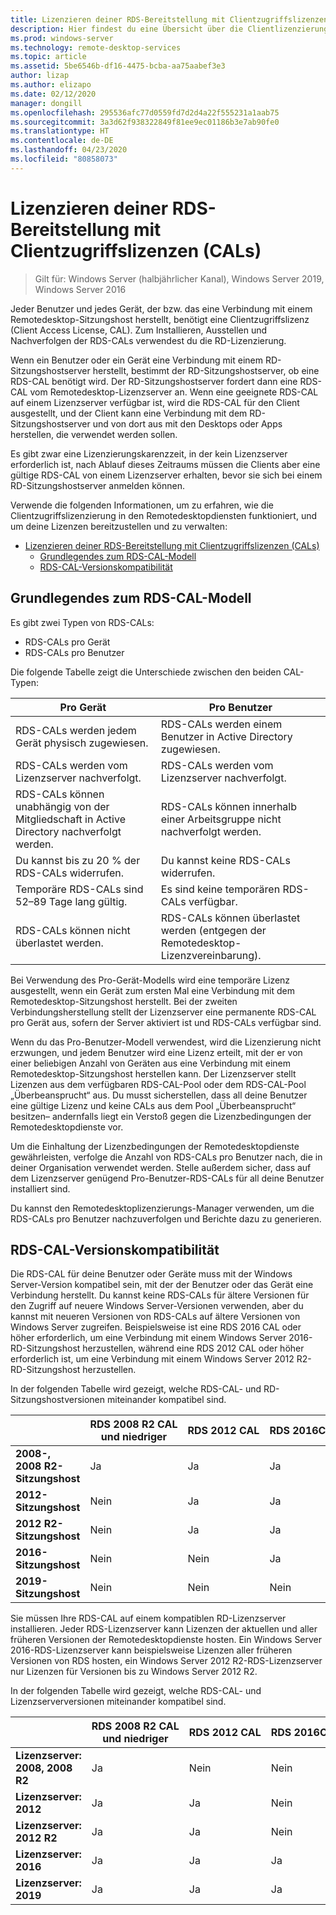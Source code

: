 ```yaml
---
title: Lizenzieren deiner RDS-Bereitstellung mit Clientzugriffslizenzen (CALs)
description: Hier findest du eine Übersicht über die Clientlizenzierung in den Remotedesktopdiensten.
ms.prod: windows-server
ms.technology: remote-desktop-services
ms.topic: article
ms.assetid: 5be6546b-df16-4475-bcba-aa75aabef3e3
author: lizap
ms.author: elizapo
ms.date: 02/12/2020
manager: dongill
ms.openlocfilehash: 295536afc77d0559fd7d2d4a22f555231a1aab75
ms.sourcegitcommit: 3a3d62f938322849f81ee9ec01186b3e7ab90fe0
ms.translationtype: HT
ms.contentlocale: de-DE
ms.lasthandoff: 04/23/2020
ms.locfileid: "80858073"
---
```

# <a name="license-your-rds-deployment-with-client-access-licenses-cals"></a>Lizenzieren deiner RDS-Bereitstellung mit Clientzugriffslizenzen (CALs)

>Gilt für: Windows Server (halbjährlicher Kanal), Windows Server 2019, Windows Server 2016

Jeder Benutzer und jedes Gerät, der bzw. das eine Verbindung mit einem Remotedesktop-Sitzungshost herstellt, benötigt eine Clientzugriffslizenz (Client Access License, CAL). Zum Installieren, Ausstellen und Nachverfolgen der RDS-CALs verwendest du die RD-Lizenzierung.  

Wenn ein Benutzer oder ein Gerät eine Verbindung mit einem RD-Sitzungshostserver herstellt, bestimmt der RD-Sitzungshostserver, ob eine RDS-CAL benötigt wird. Der RD-Sitzungshostserver fordert dann eine RDS-CAL vom Remotedesktop-Lizenzserver an. Wenn eine geeignete RDS-CAL auf einem Lizenzserver verfügbar ist, wird die RDS-CAL für den Client ausgestellt, und der Client kann eine Verbindung mit dem RD-Sitzungshostserver und von dort aus mit den Desktops oder Apps herstellen, die verwendet werden sollen.

Es gibt zwar eine Lizenzierungskarenzzeit, in der kein Lizenzserver erforderlich ist, nach Ablauf dieses Zeitraums müssen die Clients aber eine gültige RDS-CAL von einem Lizenzserver erhalten, bevor sie sich bei einem RD-Sitzungshostserver anmelden können.

Verwende die folgenden Informationen, um zu erfahren, wie die Clientzugriffslizenzierung in den Remotedesktopdiensten funktioniert, und um deine Lizenzen bereitzustellen und zu verwalten:

- [Lizenzieren deiner RDS-Bereitstellung mit Clientzugriffslizenzen (CALs)](#license-your-rds-deployment-with-client-access-licenses-cals)
  - [Grundlegendes zum RDS-CAL-Modell](#understanding-the-rds-cal-model)
  - [RDS-CAL-Versionskompatibilität](#rds-cal-version-compatibility)

## <a name="understanding-the-rds-cal-model"></a>Grundlegendes zum RDS-CAL-Modell

Es gibt zwei Typen von RDS-CALs:

- RDS-CALs pro Gerät
- RDS-CALs pro Benutzer

Die folgende Tabelle zeigt die Unterschiede zwischen den beiden CAL-Typen:

| Pro Gerät                                                     | Pro Benutzer                                                                         |
|----------------------------------------------------------------|----------------------------------------------------------------------------------|
| RDS-CALs werden jedem Gerät physisch zugewiesen.                   | RDS-CALs werden einem Benutzer in Active Directory zugewiesen.                                 |
| RDS-CALs werden vom Lizenzserver nachverfolgt.                        | RDS-CALs werden vom Lizenzserver nachverfolgt.                                          |
| RDS-CALs können unabhängig von der Mitgliedschaft in Active Directory nachverfolgt werden. | RDS-CALs können innerhalb einer Arbeitsgruppe nicht nachverfolgt werden.                                       |
| Du kannst bis zu 20 % der RDS-CALs widerrufen.                              | Du kannst keine RDS-CALs widerrufen.                                                      |
| Temporäre RDS-CALs sind 52–89 Tage lang gültig.                       | Es sind keine temporären RDS-CALs verfügbar.                                                |
| RDS-CALs können nicht überlastet werden.                                  | RDS-CALs können überlastet werden (entgegen der Remotedesktop-Lizenzvereinbarung). |

Bei Verwendung des Pro-Gerät-Modells wird eine temporäre Lizenz ausgestellt, wenn ein Gerät zum ersten Mal eine Verbindung mit dem Remotedesktop-Sitzungshost herstellt. Bei der zweiten Verbindungsherstellung stellt der Lizenzserver eine permanente RDS-CAL pro Gerät aus, sofern der Server aktiviert ist und RDS-CALs verfügbar sind.

Wenn du das Pro-Benutzer-Modell verwendest, wird die Lizenzierung nicht erzwungen, und jedem Benutzer wird eine Lizenz erteilt, mit der er von einer beliebigen Anzahl von Geräten aus eine Verbindung mit einem Remotedesktop-Sitzungshost herstellen kann. Der Lizenzserver stellt Lizenzen aus dem verfügbaren RDS-CAL-Pool oder dem RDS-CAL-Pool „Überbeansprucht“ aus. Du musst sicherstellen, dass all deine Benutzer eine gültige Lizenz und keine CALs aus dem Pool „Überbeansprucht“ besitzen– andernfalls liegt ein Verstoß gegen die Lizenzbedingungen der Remotedesktopdienste vor.

Um die Einhaltung der Lizenzbedingungen der Remotedesktopdienste gewährleisten, verfolge die Anzahl von RDS-CALs pro Benutzer nach, die in deiner Organisation verwendet werden. Stelle außerdem sicher, dass auf dem Lizenzserver genügend Pro-Benutzer-RDS-CALs für all deine Benutzer installiert sind.

Du kannst den Remotedesktoplizenzierungs-Manager verwenden, um die RDS-CALs pro Benutzer nachzuverfolgen und Berichte dazu zu generieren.

## <a name="rds-cal-version-compatibility"></a>RDS-CAL-Versionskompatibilität

Die RDS-CAL für deine Benutzer oder Geräte muss mit der Windows Server-Version kompatibel sein, mit der der Benutzer oder das Gerät eine Verbindung herstellt. Du kannst keine RDS-CALs für ältere Versionen für den Zugriff auf neuere Windows Server-Versionen verwenden, aber du kannst mit neueren Versionen von RDS-CALs auf ältere Versionen von Windows Server zugreifen. Beispielsweise ist eine RDS 2016 CAL oder höher erforderlich, um eine Verbindung mit einem Windows Server 2016-RD-Sitzungshost herzustellen, während eine RDS 2012 CAL oder höher erforderlich ist, um eine Verbindung mit einem Windows Server 2012 R2-RD-Sitzungshost herzustellen.

In der folgenden Tabelle wird gezeigt, welche RDS-CAL- und RD-Sitzungshostversionen miteinander kompatibel sind.

|                  | RDS 2008 R2 CAL und niedriger | RDS 2012 CAL | RDS 2016CAL | RDS 2019CAL |
|---------------------------------|--------|--------|--------|--------|
| **2008-, 2008 R2-Sitzungshost** | Ja    | Ja    | Ja    | Ja     |
| **2012-Sitzungshost**         | Nein     | Ja    | Ja    | Ja    |
| **2012 R2-Sitzungshost**      | Nein     | Ja    | Ja    | Ja    |
| **2016-Sitzungshost**         | Nein     | Nein     | Ja    | Ja    |
| **2019-Sitzungshost**         | Nein     | Nein     | Nein     | Ja    |

Sie müssen Ihre RDS-CAL auf einem kompatiblen RD-Lizenzserver installieren. Jeder RDS-Lizenzserver kann Lizenzen der aktuellen und aller früheren Versionen der Remotedesktopdienste hosten. Ein Windows Server 2016-RDS-Lizenzserver kann beispielsweise Lizenzen aller früheren Versionen von RDS hosten, ein Windows Server 2012 R2-RDS-Lizenzserver nur Lizenzen für Versionen bis zu Windows Server 2012 R2.

In der folgenden Tabelle wird gezeigt, welche RDS-CAL- und Lizenzserverversionen miteinander kompatibel sind.

|                  | RDS 2008 R2 CAL und niedriger | RDS 2012 CAL | RDS 2016CAL | RDS 2019CAL |
|---------------------------------|--------|--------|--------|--------|
| **Lizenzserver: 2008, 2008 R2** | Ja    | Nein   | Nein   | Nein    |
| **Lizenzserver: 2012**         | Ja     | Ja    | Nein   | Nein    |
| **Lizenzserver: 2012 R2**      | Ja     | Ja    | Nein   | Nein    |
| **Lizenzserver: 2016**         | Ja     | Ja    | Ja   | Nein    |
| **Lizenzserver: 2019**         | Ja     | Ja    | Ja  | Ja   |
